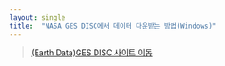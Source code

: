 ```yaml
---
layout: single
title:  "NASA GES DISC에서 데이터 다운받는 방법(Windows)"
---
```


> [(Earth Data)GES DISC 사이트 이동](https://disc.gsfc.nasa.gov/)
